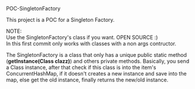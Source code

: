 POC-SingletonFactory

This project is a POC for a Singleton Factory.

NOTE:<br>
Use the SingletonFactory's class if you want. OPEN SOURCE :) <br>
In this first commit only works with classes with a non args contructor. <br>

The SingletonFactory is a class that only has a unique public static method (**getInstance(Class clazz)**) and others private methods. Basically, you send a Class instance, after that check if this class is into the item's ConcurrentHashMap, if it doesn't creates a new instance and save into the map, else get the old instance, finally returns the new/old instance. 